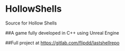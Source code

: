 # HollowShells
Source for Hollow Shells 

##A game fully developed in C++ using Unreal Engine

##Full project at https://gitlab.com/flipdd/lastshellrepo
